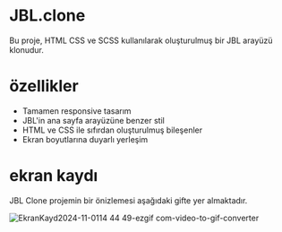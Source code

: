 # JBL.clone
Bu proje, HTML CSS ve SCSS kullanılarak oluşturulmuş bir JBL arayüzü klonudur.

# özellikler

- Tamamen responsive tasarım
- JBL'in ana sayfa arayüzüne benzer stil
- HTML ve CSS ile sıfırdan oluşturulmuş bileşenler
- Ekran boyutlarına duyarlı yerleşim

# ekran kaydı

JBL Clone projemin bir önizlemesi aşağıdaki gifte yer almaktadır.


![EkranKayd2024-11-0114 44 49-ezgif com-video-to-gif-converter](https://github.com/user-attachments/assets/3b691f26-0d3a-4e09-9022-87b4bdd6c21b)
